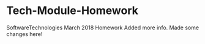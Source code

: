 # Tech-Module-Homework
SoftwareTechnologies March 2018 Homework
Added more info.
Made some changes here!

